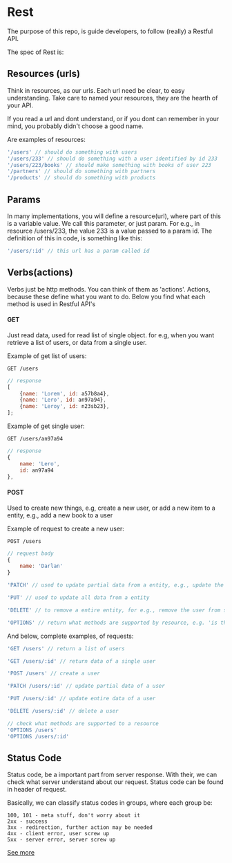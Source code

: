 # Rest

The purpose of this repo, is guide developers, to follow (really) a Restful API.

The spec of Rest is:

## Resources (urls)

Think in resources, as our urls. Each url need be clear, to easy understanding. Take care to named your resources, they are the hearth of your API. 

If you read a url and dont understand, or if you dont can remember in your mind, you probably didn't choose a good name.

Are examples of resources:

```js
'/users' // should do something with users
'/users/233' // should do something with a user identified by id 233 
'/users/223/books' // should make something with books of user 223
'/partners' // should do something with partners
'/products' // should do something with products
```

## Params

In many implementations, you will define a resource(url), where part of this is a variable value. We call this parameter, or just param. For e.g., in resource /users/233, the value 233 is a value passed to a param id. The definitiion of this in code, is something like this:

```js
'/users/:id' // this url has a param called id
```

## Verbs(actions)

Verbs just be http methods. You can think of them as 'actions'.
Actions, because these define what you want to do. Below you find what each method is used in Restful API's


#### GET
Just read data, used for read list of single object. for e.g, when you want retrieve a list of users, or data from a single user.

Example of get list of users:

```http
GET /users
```

```js
// response 
[
    {name: 'Lorem', id: a57b8a4},
    {name: 'Lero', id: an97a94},
    {name: 'Leroy', id: n23sb23},
];
```

Example of get single user:

```http
GET /users/an97a94
```

```js
// response 
{
    name: 'Lero', 
    id: an97a94
},
```


#### POST
Used to create new things, e.g, create a new user, or add a new item to a entity, e.g., add a new book to a user

Example of request to create a new user:

```http
POST /users
```

```js
// request body
{
	name: 'Darlan'
}
```


```js
'PATCH' // used to update partial data from a entity, e.g., update the lastname of an user, or just a email.

'PUT' // used to update all data from a entity

'DELETE' // to remove a entire entity, for e.g., remove the user from system.

'OPTIONS' // return what methods are supported by resource, e.g. 'is the document deletable?'
```

And below, complete examples, of requests:

```js
'GET /users' // return a list of users

'GET /users/:id' // return data of a single user

'POST /users' // create a user

'PATCH /users/:id' // update partial data of a user

'PUT /users/:id' // update entire data of a user

'DELETE /users/:id' // delete a user

// check what methods are supported to a resource
'OPTIONS /users'
'OPTIONS /users/:id'
```

## Status Code

Status code, be a important part from server response. With their, we can check what server understand about our request. Status code can be found in header of request.

Basically, we can classify status codes in groups, where each group be:

```
100, 101 - meta stuff, don't worry about it
2xx - success
3xx - redirection, further action may be needed
4xx - client error, user screw up
5xx - server error, server screw up
```

[See more](https://github.com/darlanmendonca/rest/wiki/Status-Code-2xx)


